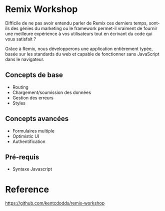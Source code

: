 # Remix Workshop

Difficile de ne pas avoir entendu parler de Remix ces derniers temps, 
sont-ils des génies du marketing ou le framework permet-il vraiment de fournir une meilleure expérience à vos utilisateurs tout en écrivant du code qui vous satisfait ?

Grâce à Remix, nous développerons une application entièrement typée, basée sur les standards du web et capable de fonctionner sans JavaScript dans le navigateur.

## Concepts de base
- Routing
- Chargement/soumission des données
- Gestion des erreurs
- Styles

## Concepts avancées
- Formulaires multiple
- Optimistic UI
- Authentification

## Pré-requis
- Syntaxe Javascript


# Reference 
https://github.com/kentcdodds/remix-workshop